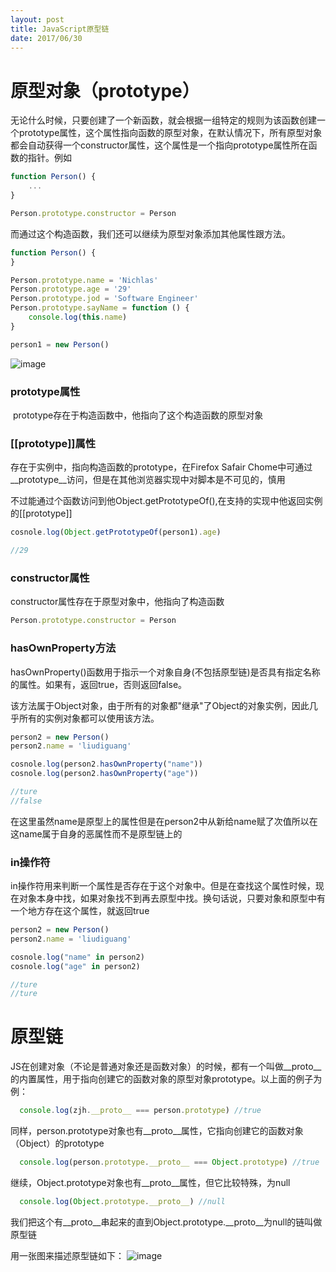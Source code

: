 ```yaml
---
layout: post
title: JavaScript原型链
date: 2017/06/30
---
```



# 原型对象（prototype）

无论什么时候，只要创建了一个新函数，就会根据一组特定的规则为该函数创建一个prototype属性，这个属性指向函数的原型对象，在默认情况下，所有原型对象都会自动获得一个constructor属性，这个属性是一个指向prototype属性所在函数的指针。例如

```javascript
function Person() {
    ...
}

Person.prototype.constructor = Person
```
而通过这个构造函数，我们还可以继续为原型对象添加其他属性跟方法。

```javascript
function Person() {
}

Person.prototype.name = 'Nichlas'
Person.prototype.age = '29'
Person.prototype.jod = 'Software Engineer'
Person.prototype.sayName = function () {
    console.log(this.name)
}

person1 = new Person()

```
![image](http://ojg2nfova.bkt.clouddn.com/A9CDC563-2D63-4CB0-A484-3998E9AB21A9.png)


### prototype属性

​ prototype存在于构造函数中，他指向了这个构造函数的原型对象

### [[prototype]]属性

存在于实例中，指向构造函数的prototype，在Firefox Safair Chome中可通过__prototype__访问，但是在其他浏览器实现中对脚本是不可见的，慎用

不过能通过个函数访问到他Object.getPrototypeOf(),在支持的实现中他返回实例的[[prototype]]

```javascript
cosnole.log(Object.getPrototypeOf(person1).age)

//29
```

### constructor属性

constructor属性存在于原型对象中，他指向了构造函数

```javascript
Person.prototype.constructor = Person
```

### hasOwnProperty方法

hasOwnProperty()函数用于指示一个对象自身(不包括原型链)是否具有指定名称的属性。如果有，返回true，否则返回false。

该方法属于Object对象，由于所有的对象都"继承"了Object的对象实例，因此几乎所有的实例对象都可以使用该方法。

```javascript
person2 = new Person()
person2.name = 'liudiguang'

cosnole.log(person2.hasOwnProperty("name"))
cosnole.log(person2.hasOwnProperty("age"))

//ture
//false
```
在这里虽然name是原型上的属性但是在person2中从新给name赋了次值所以在这name属于自身的恶属性而不是原型链上的

### in操作符

​ in操作符用来判断一个属性是否存在于这个对象中。但是在查找这个属性时候，现在对象本身中找，如果对象找不到再去原型中找。换句话说，只要对象和原型中有一个地方存在这个属性，就返回true

```javascript
person2 = new Person()
person2.name = 'liudiguang'

cosnole.log("name" in person2)
cosnole.log("age" in person2)

//ture
//ture
```


# 原型链

JS在创建对象（不论是普通对象还是函数对象）的时候，都有一个叫做__proto__的内置属性，用于指向创建它的函数对象的原型对象prototype。以上面的例子为例：

```javascript
  console.log(zjh.__proto__ === person.prototype) //true
```

同样，person.prototype对象也有__proto__属性，它指向创建它的函数对象（Object）的prototype

```javascript
  console.log(person.prototype.__proto__ === Object.prototype) //true 
```

继续，Object.prototype对象也有__proto__属性，但它比较特殊，为null

```javascript
  console.log(Object.prototype.__proto__) //null
```

我们把这个有__proto__串起来的直到Object.prototype.__proto__为null的链叫做原型链

用一张图来描述原型链如下：
![image](http://ojg2nfova.bkt.clouddn.com/574093-c03529e3f0943633.jpg)

